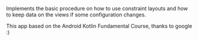 Implements the basic procedure on how to use constraint layouts and how to keep data on the views if some configuration changes.

This app based on the Android Kotlin Fundamental Course, thanks to google :)
